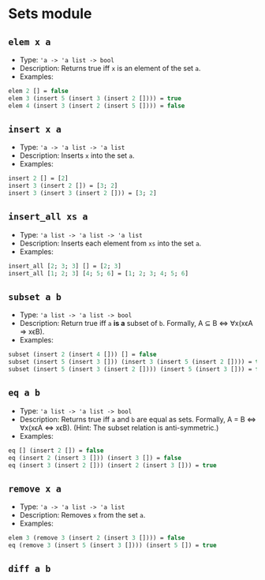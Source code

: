 
# Sets module

## `elem x a`

- Type: `'a -> 'a list -> bool`
- Description: Returns true iff `x` is an element of the set `a`.
- Examples:
```ocaml
elem 2 [] = false
elem 3 (insert 5 (insert 3 (insert 2 []))) = true
elem 4 (insert 3 (insert 2 (insert 5 []))) = false
```

## `insert x a`

- Type: `'a -> 'a list -> 'a list`
- Description: Inserts `x` into the set `a`.
- Examples:
```ocaml
insert 2 [] = [2]
insert 3 (insert 2 []) = [3; 2]
insert 3 (insert 3 (insert 2 [])) = [3; 2]
```

## `insert_all xs a`

- Type: `'a list -> 'a list -> 'a list`
- Description: Inserts each element from `xs` into the set `a`.
- Examples:
```ocaml
insert_all [2; 3; 3] [] = [2; 3]
insert_all [1; 2; 3] [4; 5; 6] = [1; 2; 3; 4; 5; 6]
```

## `subset a b`

- Type: `'a list -> 'a list -> bool`
- Description: Return true iff `a` **is a** subset of `b`. Formally, A ⊆ B ⇔ ∀x(xϵA ⇒ xϵB).
- Examples:
```ocaml
subset (insert 2 (insert 4 [])) [] = false
subset (insert 5 (insert 3 [])) (insert 3 (insert 5 (insert 2 []))) = true
subset (insert 5 (insert 3 (insert 2 []))) (insert 5 (insert 3 [])) = false
```

## `eq a b`

- Type: `'a list -> 'a list -> bool`
- Description: Returns true iff `a` and `b` are equal as sets. Formally, A = B ⇔ ∀x(xϵA ⇔ xϵB). (Hint: The subset relation is anti-symmetric.)
- Examples:
```ocaml
eq [] (insert 2 []) = false
eq (insert 2 (insert 3 [])) (insert 3 []) = false
eq (insert 3 (insert 2 [])) (insert 2 (insert 3 [])) = true
```

## `remove x a`

- Type: `'a -> 'a list -> 'a list`
- Description: Removes `x` from the set `a`.
- Examples:
```ocaml
elem 3 (remove 3 (insert 2 (insert 3 []))) = false
eq (remove 3 (insert 5 (insert 3 []))) (insert 5 []) = true
```

## `diff a b`